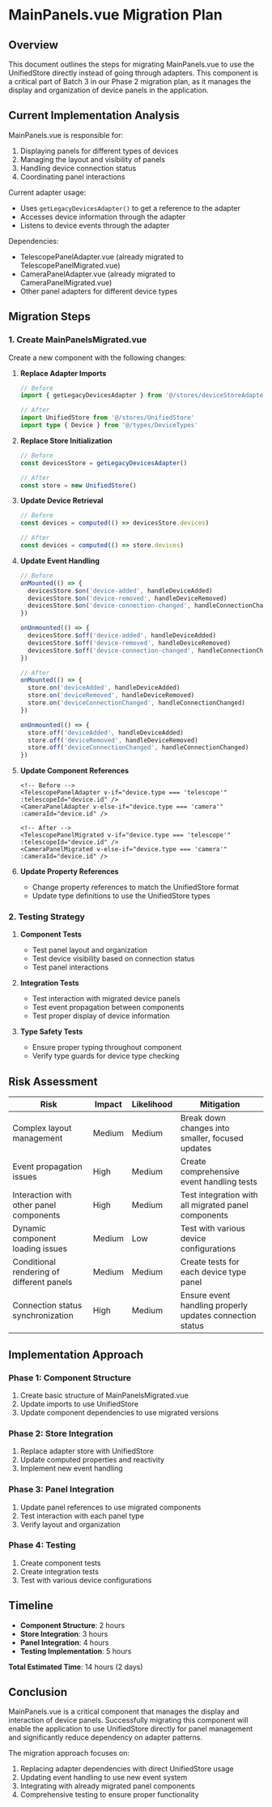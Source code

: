 # MainPanels.vue Migration Plan

## Overview

This document outlines the steps for migrating MainPanels.vue to use the UnifiedStore directly instead of going through adapters. This component is a critical part of Batch 3 in our Phase 2 migration plan, as it manages the display and organization of device panels in the application.

## Current Implementation Analysis

MainPanels.vue is responsible for:

1. Displaying panels for different types of devices
2. Managing the layout and visibility of panels
3. Handling device connection status
4. Coordinating panel interactions

Current adapter usage:

- Uses `getLegacyDevicesAdapter()` to get a reference to the adapter
- Accesses device information through the adapter
- Listens to device events through the adapter

Dependencies:

- TelescopePanelAdapter.vue (already migrated to TelescopePanelMigrated.vue)
- CameraPanelAdapter.vue (already migrated to CameraPanelMigrated.vue)
- Other panel adapters for different device types

## Migration Steps

### 1. Create MainPanelsMigrated.vue

Create a new component with the following changes:

1. **Replace Adapter Imports**

   ```ts
   // Before
   import { getLegacyDevicesAdapter } from '@/stores/deviceStoreAdapter'

   // After
   import UnifiedStore from '@/stores/UnifiedStore'
   import type { Device } from '@/types/DeviceTypes'
   ```

2. **Replace Store Initialization**

   ```ts
   // Before
   const devicesStore = getLegacyDevicesAdapter()

   // After
   const store = new UnifiedStore()
   ```

3. **Update Device Retrieval**

   ```ts
   // Before
   const devices = computed(() => devicesStore.devices)

   // After
   const devices = computed(() => store.devices)
   ```

4. **Update Event Handling**

   ```ts
   // Before
   onMounted(() => {
     devicesStore.$on('device-added', handleDeviceAdded)
     devicesStore.$on('device-removed', handleDeviceRemoved)
     devicesStore.$on('device-connection-changed', handleConnectionChanged)
   })

   onUnmounted(() => {
     devicesStore.$off('device-added', handleDeviceAdded)
     devicesStore.$off('device-removed', handleDeviceRemoved)
     devicesStore.$off('device-connection-changed', handleConnectionChanged)
   })

   // After
   onMounted(() => {
     store.on('deviceAdded', handleDeviceAdded)
     store.on('deviceRemoved', handleDeviceRemoved)
     store.on('deviceConnectionChanged', handleConnectionChanged)
   })

   onUnmounted(() => {
     store.off('deviceAdded', handleDeviceAdded)
     store.off('deviceRemoved', handleDeviceRemoved)
     store.off('deviceConnectionChanged', handleConnectionChanged)
   })
   ```

5. **Update Component References**

   ```vue
   <!-- Before -->
   <TelescopePanelAdapter v-if="device.type === 'telescope'" :telescopeId="device.id" />
   <CameraPanelAdapter v-else-if="device.type === 'camera'" :cameraId="device.id" />

   <!-- After -->
   <TelescopePanelMigrated v-if="device.type === 'telescope'" :telescopeId="device.id" />
   <CameraPanelMigrated v-else-if="device.type === 'camera'" :cameraId="device.id" />
   ```

6. **Update Property References**

   - Change property references to match the UnifiedStore format
   - Update type definitions to use the UnifiedStore types

### 2. Testing Strategy

1. **Component Tests**

   - Test panel layout and organization
   - Test device visibility based on connection status
   - Test panel interactions

2. **Integration Tests**

   - Test interaction with migrated device panels
   - Test event propagation between components
   - Test proper display of device information

3. **Type Safety Tests**
   - Ensure proper typing throughout component
   - Verify type guards for device type checking

## Risk Assessment

| Risk                                      | Impact | Likelihood | Mitigation                                               |
| ----------------------------------------- | ------ | ---------- | -------------------------------------------------------- |
| Complex layout management                 | Medium | Medium     | Break down changes into smaller, focused updates         |
| Event propagation issues                  | High   | Medium     | Create comprehensive event handling tests                |
| Interaction with other panel components   | High   | Medium     | Test integration with all migrated panel components      |
| Dynamic component loading issues          | Medium | Low        | Test with various device configurations                  |
| Conditional rendering of different panels | Medium | Medium     | Create tests for each device type panel                  |
| Connection status synchronization         | High   | Medium     | Ensure event handling properly updates connection status |

## Implementation Approach

### Phase 1: Component Structure

1. Create basic structure of MainPanelsMigrated.vue
2. Update imports to use UnifiedStore
3. Update component dependencies to use migrated versions

### Phase 2: Store Integration

1. Replace adapter store with UnifiedStore
2. Update computed properties and reactivity
3. Implement new event handling

### Phase 3: Panel Integration

1. Update panel references to use migrated components
2. Test interaction with each panel type
3. Verify layout and organization

### Phase 4: Testing

1. Create component tests
2. Create integration tests
3. Test with various device configurations

## Timeline

- **Component Structure**: 2 hours
- **Store Integration**: 3 hours
- **Panel Integration**: 4 hours
- **Testing Implementation**: 5 hours

**Total Estimated Time**: 14 hours (2 days)

## Conclusion

MainPanels.vue is a critical component that manages the display and interaction of device panels. Successfully migrating this component will enable the application to use UnifiedStore directly for panel management and significantly reduce dependency on adapter patterns.

The migration approach focuses on:

1. Replacing adapter dependencies with direct UnifiedStore usage
2. Updating event handling to use new event system
3. Integrating with already migrated panel components
4. Comprehensive testing to ensure proper functionality
